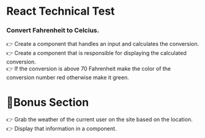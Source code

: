 # React Technical Test
### Convert Fahrenheit to Celcius.

👉 Create a component that handles an input and calculates the conversion.<br>
👉 Create a component that is responsible for displaying the calculated conversion.<br>
👉 If the conversion is above 70 Fahrenheit make the color of the conversion number red otherwise make it green.<br>

# 🌟Bonus Section
👉 Grab the weather of the current user on the site based on the location.<br>
👉 Display that information in a component. 
